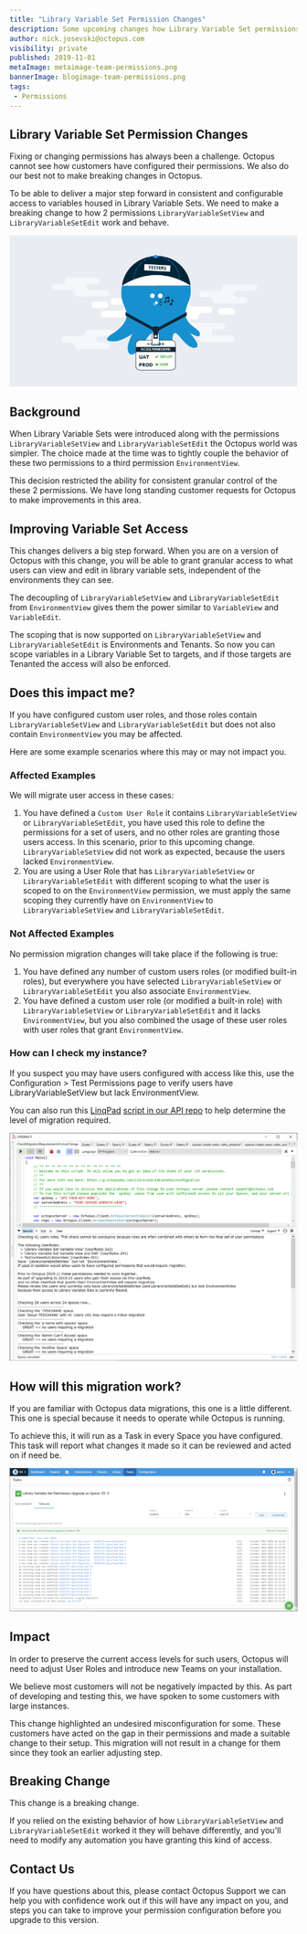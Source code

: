 ```yaml
---
title: "Library Variable Set Permission Changes"
description: Some upcoming changes how Library Variable Set permissions work
author: nick.josevski@octopus.com
visibility: private
published: 2019-11-01
metaImage: metaimage-team-permissions.png
bannerImage: blogimage-team-permissions.png
tags:
 - Permissions
---
```


## Library Variable Set Permission Changes

Fixing or changing permissions has always been a challenge. Octopus cannot see how customers have configured their permissions. We also do our best not to make breaking changes in Octopus.

To be able to deliver a major step forward in consistent and configurable access to variables housed in Library Variable Sets. We need to make a breaking change to how 2 permissions `LibraryVariableSetView` and `LibraryVariableSetEdit` work and behave.

![role-based access control](blogimage-team-permissions.png)

## Background

When Library Variable Sets were introduced along with the permissions `LibraryVariableSetView` and `LibraryVariableSetEdit` the Octopus world was simpler. The choice made at the time was to tightly couple the behavior of these two permissions to a third permission `EnvironmentView`.

This decision restricted the ability for consistent granular control of the these 2 permissions. We have long standing customer requests for Octopus to make improvements in this area.

## Improving Variable Set Access

This changes delivers a big step forward. When you are on a version of Octopus with this change, you will be able to grant granular access to what users can view and edit in library variable sets, independent of the environments they can see.

The decoupling of `LibraryVariableSetView` and `LibraryVariableSetEdit` from `EnvironmentView` gives them the power similar to `VariableView` and `VariableEdit`.

The scoping that is now supported on `LibraryVariableSetView` and `LibraryVariableSetEdit` is Environments and Tenants. So now you can scope variables in a Library Variable Set to targets, and if those targets are Tenanted the access will also be enforced.

## Does this impact me?

If you have configured custom user roles, and those roles contain `LibraryVariableSetView` and `LibraryVariableSetEdit` but does not also contain `EnvironmentView` you may be affected.

Here are some example scenarios where this may or may not impact you.


### Affected Examples

We will migrate user access in these cases:

  1. You have defined a `Custom User Role` it contains `LibraryVariableSetView` or `LibraryVariableSetEdit`, you have used this role to define the permissions for a set of users, and no other roles are granting those users access. In this scenario, prior to this upcoming change. `LibraryVariableSetView` did not work as expected, because the users lacked `EnvironmentView`.
  2. You are using a User Role that has `LibraryVariableSetView` or `LibraryVariableSetEdit` with different scoping to what the user is scoped to on the `EnvironmentView` permission, we must apply the same scoping they currently have on `EnvironmentView` to `LibraryVariableSetView` and `LibraryVariableSetEdit`.

### Not Affected Examples

No permission migration changes will take place if the following is true:

  1. You have defined any number of custom users roles (or modified built-in roles), but everywhere you have selected `LibraryVariableSetView` or `LibraryVariableSetEdit` you also associate `EnvironmentView`.
  2. You have defined a custom user role (or modified a built-in role) with `LibraryVariableSetView` or `LibraryVariableSetEdit` and it lacks `EnvironmentView`, but you also combined the usage of these user roles with user roles that grant `EnvironmentView`.


### How can I check my instance?

If you suspect you may have users configured with access like this, use the Configuration > Test Permissions page to verify users have LibraryVariableSetView but lack EnvironmentView.

You can also run this [LinqPad](https://www.linqpad.net/) [script in our API repo](https://github.com/OctopusDeploy/OctopusDeploy-Api/blob/master/Octopus.Client/LINQPad/CheckMigratoinRequirementsForLvsChange.linq) to help determine the level of migration required.


![LinqPad LVS Migration Query](blogimage-linqpad-example-run.png)


## How will this migration work?

If you are familiar with Octopus data migrations, this one is a little different. This one is special because it needs to operate while Octopus is running.

To achieve this, it will run as a Task in every Space you have configured. This task will report what changes it made so it can be reviewed and acted on if need be.

![Example LVS Migration Task](blogimage-lvs-migration-task.png)

## Impact

In order to preserve the current access levels for such users, Octopus will need to adjust User Roles and introduce new Teams on your installation.

We believe most customers will not be negatively impacted by this. As part of developing and testing this, we have spoken to some customers with large instances.

This change highlighted an undesired misconfiguration for some. These customers have acted on the gap in their permissions and made a suitable change to their setup. This migration will not result in a change for them since they took an earlier adjusting step.


## Breaking Change

This change is a breaking change.

If you relied on the existing behavior of how `LibraryVariableSetView` and `LibraryVariableSetEdit` worked it they will behave differently, and you'll need to modify any automation you have granting this kind of access.

## Contact Us

If you have questions about this, please contact Octopus Support we can help you with confidence work out if this will have any impact on you, and steps you can take to improve your permission configuration before you upgrade to this version.
